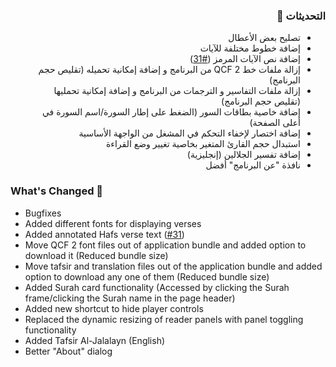 <div dir='rtl'>

### التحديثات 💭

- تصليح بعض الأعطال
- إضافة خطوط مختلفة للآيات
- إضافة نص الآيات المرمز ([#31](https://github.com/0xzer0x/quran-companion/pull/31#issuecomment-1872679733))
- إزالة ملفات خط QCF 2 من البرنامج و إضافة إمكانية تحميله (تقليص حجم البرنامج)
- إزالة ملفات التفاسير و الترجمات من البرنامج و إضافة إمكانية تحمليها (تقليص حجم البرنامج)
- إضافة خاصية بطاقات السور (الضغط على إطار السورة/اسم السورة في أعلى الصفحة)
- إضافة اختصار لإخفاء التحكم في المشغل من الواجهة الأساسية
- استبدال حجم القارئ المتغير بخاصية تغيير وضع القراءة 
- إضافة تفسير الجلالين (إنجليزية)
- نافذة "عن البرنامج" أفضل
</div>

### What's Changed 💭

- Bugfixes
- Added different fonts for displaying verses
- Added annotated Hafs verse text ([#31](https://github.com/0xzer0x/quran-companion/pull/31#issuecomment-1872679733))
- Move QCF 2 font files out of application bundle and added option to download it (Reduced bundle size)
- Move tafsir and translation files out of the application bundle and added option to download any one of them (Reduced bundle size)
- Added Surah card functionality (Accessed by clicking the Surah frame/clicking the Surah name in the page header)
- Added new shortcut to hide player controls
- Replaced the dynamic resizing of reader panels with panel toggling functionality
- Added Tafsir Al-Jalalayn (English)
- Better "About" dialog